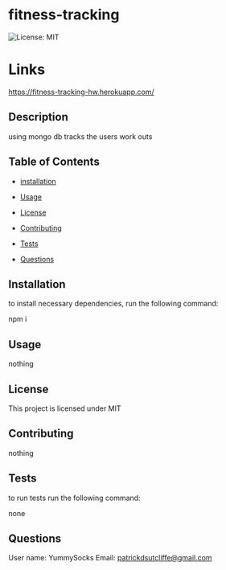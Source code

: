 # fitness-tracking
![License: MIT](https://img.shields.io/badge/License-MIT-yellow.svg)

# Links

https://fitness-tracking-hw.herokuapp.com/

## Description

using mongo db tracks the users work outs

## Table of Contents

* [installation](#installation)

* [Usage](#usage)

* [License](#license)

* [Contributing](#contributing)

* [Tests](#tests)

* [Questions](#questions)

## Installation

to install necessary dependencies, run the following command:

npm i

## Usage

nothing

## License
This project is licensed under MIT

## Contributing

nothing

## Tests

to run tests run the following command:

none

## Questions 

User name: YummySocks
Email: patrickdsutcliffe@gmail.com
